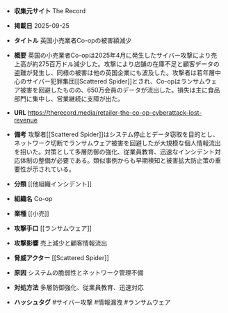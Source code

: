 - **収集元サイト**
The Record

- **掲載日**
2025-09-25

- **タイトル**
英国小売業者Co-opの被害額減少

- **概要**
英国の小売業者Co-opは2025年4月に発生したサイバー攻撃により売上高が約275百万ドル減少した。攻撃により店舗の在庫不足と顧客データの盗難が発生し、同様の被害は他の英国企業にも波及した。攻撃者は若年層中心のサイバー犯罪集団[[Scattered Spider]]とされ、Co-opはランサムウェア被害を回避したものの、650万会員のデータが流出した。損失は主に食品部門に集中し、営業継続に支障が出た。

- **URL**
https://therecord.media/retailer-the-co-op-cyberattack-lost-revenue

- **備考**
攻撃者[[Scattered Spider]]はシステム停止とデータ窃取を目的とし、ネットワーク切断でランサムウェア被害を回避したが大規模な個人情報流出を招いた。対策として多層防御の強化、従業員教育、迅速なインシデント対応体制の整備が必要である。類似事例からも早期検知と被害拡大防止策の重要性が示されている。

- **分類**
[[他組織インシデント]]

- **組織名**
Co-op

- **業種**
[[小売]]

- **攻撃手口**
[[ランサムウェア]]

- **攻撃影響**
売上減少と顧客情報流出

- **脅威アクター**
[[Scattered Spider]]

- **原因**
システムの脆弱性とネットワーク管理不備

- **対処方法**
多層防御強化、従業員教育、迅速対応

- **ハッシュタグ**
#サイバー攻撃 #情報漏洩 #ランサムウェア
